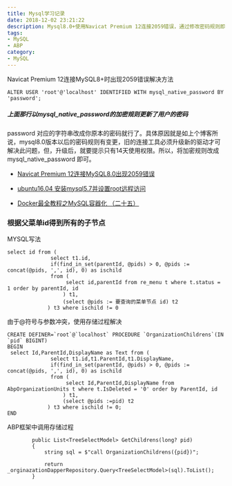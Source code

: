 ```yaml
---
title: Mysql学习记录
date: 2018-12-02 23:21:22
description: Mysql8.0+使用Navicat Premium 12连接2059错误，通过修改密码规则即可。Docker下的MySQL容器化，根据父菜单id得到所有的子节点，MySQL新建存储过程，ABP中调用存储过程
tags:
- MySQL
- ABP
category:
- MySQL
---
```




Navicat Premium 12连接MySQL8+时出现2059错误解决方法
~~~
ALTER USER 'root'@'localhost' IDENTIFIED WITH mysql_native_password BY 'password';
~~~

##### 上面那行以mysql_native_password的加密规则更新了用户的密码 

password 对应的字符串改成你原本的密码就行了。具体原因就是如上个博客所说，mysql8.0版本以后的密码规则有变更，旧的连接工具必须升级新的驱动才可解决此问题，但，升级后，就要提示只有14天使用权限。所以，将加密规则改成mysql_native_password 即可。
- [Navicat Premium 12连接MySQL8.0出现2059错误](https://blog.csdn.net/qq_29932025/article/details/80045716)

- [ubuntu16.04 安装mysql5.7并设置root远程访问](https://www.jianshu.com/p/73fb45b9da73)

- [Docker最全教程之MySQL容器化 （二十五）](https://mp.weixin.qq.com/s?__biz=MzU0Mzk1OTU2Mg==&mid=2247484623&idx=1&sn=b235bb5222ea3391f66f0be0812df49c&chksm=fb023baacc75b2bc8d45b81b9b99a3343ebc877802840a3963d14fc49ae0eda98651f1a9f86e&mpshare=1&scene=23&srcid=06101AKYKpn48TwJXL7VLQ17#rd)



### 根据父菜单id得到所有的子节点 
MYSQL写法 
```
select id from (
              select t1.id,
              if(find_in_set(parentId, @pids) > 0, @pids := concat(@pids, ',', id), 0) as ischild
              from (
                   select id,parentId from re_menu t where t.status = 1 order by parentId, id
                  ) t1,
                  (select @pids := 要查询的菜单节点 id) t2
             ) t3 where ischild != 0

```


由于@符号与参数冲突，使用存储过程解决
```
CREATE DEFINER=`root`@`localhost` PROCEDURE `OrganizationChildrens`(IN `pid` BIGINT)
BEGIN
 select Id,ParentId,DisplayName as Text from (
              select t1.id,t1.ParentId,t1.DisplayName,
              if(find_in_set(parentId, @pids) > 0, @pids := concat(@pids, ',', id), 0) as ischild
              from (
                   select Id,ParentId,DisplayName from AbpOrganizationUnits t where t.IsDeleted = '0' order by ParentId, id
                  ) t1,
                  (select @pids :=pid) t2
             ) t3 where ischild != 0; 
END
```

ABP框架中调用存储过程
```
        public List<TreeSelectModel> GetChildrens(long? pid)
        {
            string sql = $"call OrganizationChildrens({pid})";

            return _orginazationDapperRepository.Query<TreeSelectModel>(sql).ToList();
        }
```